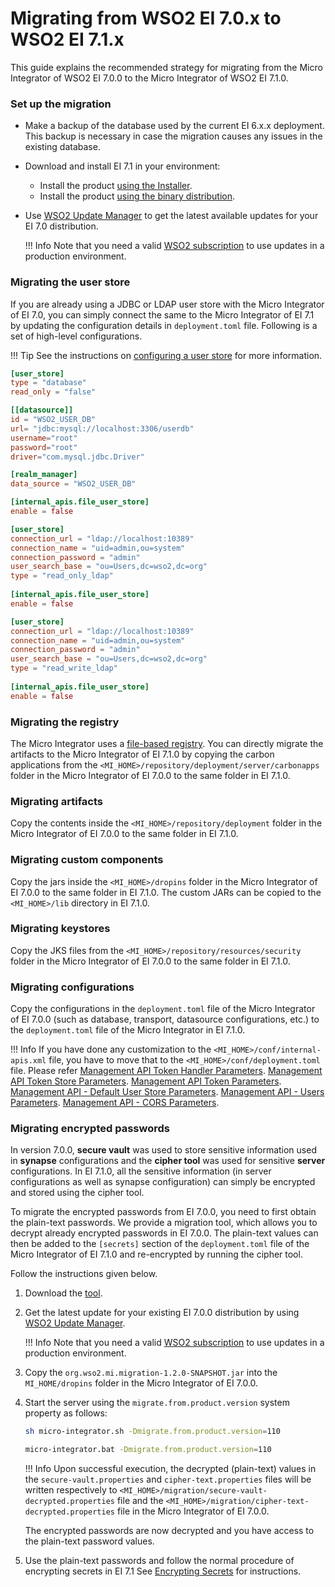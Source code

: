 # Migrating from WSO2 EI 7.0.x to WSO2 EI 7.1.x

This guide explains the recommended strategy for migrating from the Micro Integrator of WSO2 EI 7.0.0 to the Micro Integrator of WSO2 EI 7.1.0.

### Set up the migration

-	Make a backup of the database used by the current EI 6.x.x deployment. This backup is necessary in case the migration causes any issues in the existing database.
-	Download and install EI 7.1 in your environment:

	-	Install the product [using the Installer](../../../setup/installation/install_in_vm_installer).
	-	Install the product [using the binary distribution](../../../setup/installation/install_in_vm_binary).

-	Use [WSO2 Update Manager](https://docs.wso2.com/display/updates/) to get the latest available updates for your EI 7.0 distribution.

	!!! Info
		Note that you need a valid [WSO2 subscription](https://wso2.com/subscription) to use updates in a production environment.

### Migrating the user store

If you are already using a JDBC or LDAP user store with the Micro Integrator of EI 7.0, you can simply connect the same to the Micro Integrator of EI 7.1 by updating the configuration details in `deployment.toml` file. Following is a set of high-level configurations. 

!!! Tip
	See the instructions on [configuring a user store](../../user_stores/setting_up_a_userstore) for more information.

```toml tab='RDBMS User Store'
[user_store]
type = "database"
read_only = "false"

[[datasource]]
id = "WSO2_USER_DB"
url= "jdbc:mysql://localhost:3306/userdb"
username="root"
password="root"
driver="com.mysql.jdbc.Driver"

[realm_manager]
data_source = "WSO2_USER_DB" 

[internal_apis.file_user_store]
enable = false
```

```toml tab='Read-Only LDAP User Store'
[user_store]
connection_url = "ldap://localhost:10389"  
connection_name = "uid=admin,ou=system"
connection_password = "admin"  
user_search_base = "ou=Users,dc=wso2,dc=org"
type = "read_only_ldap"
   
[internal_apis.file_user_store]
enable = false
```

```toml tab='Read-Write LDAP User Store'
[user_store]
connection_url = "ldap://localhost:10389"  
connection_name = "uid=admin,ou=system"
connection_password = "admin"  
user_search_base = "ou=Users,dc=wso2,dc=org"
type = "read_write_ldap"
   
[internal_apis.file_user_store]
enable = false
```

### Migrating the registry
The Micro Integrator uses a [file-based registry](../file_based_registry). You can directly migrate the artifacts to the Micro Integrator of EI 7.1.0 by copying the carbon applications from the `<MI_HOME>/repository/deployment/server/carbonapps` folder in the Micro Integrator of EI 7.0.0 to the same folder in EI 7.1.0. 

### Migrating artifacts
Copy the contents inside the `<MI_HOME>/repository/deployment` folder in the Micro Integrator of EI 7.0.0 to the same folder in EI 7.1.0.

### Migrating custom components
Copy the jars inside the `<MI_HOME>/dropins` folder in the Micro Integrator of EI 7.0.0 to the same folder in EI 7.1.0. The custom JARs can be copied to the `<MI_HOME>/lib` directory in EI 7.1.0.

### Migrating keystores
Copy the JKS files from the `<MI_HOME>/repository/resources/security` folder in the Micro Integrator of EI 7.0.0 to the same folder in EI 7.1.0.

### Migrating configurations
Copy the configurations in the `deployment.toml` file of the Micro Integrator of EI 7.0.0 (such as database, transport, datasource configurations, etc.) to the `deployment.toml` file of the Micro Integrator in EI 7.1.0.

!!! Info
If you have done any customization to the `<MI_HOME>/conf/internal-apis.xml` file, you have to move that to the `<MI_HOME>/conf/deployment.toml` file.
Please refer 
[Management API Token Handler Parameters](../../../references/config-catalog/#management-api-token-handler).
[Management API Token Store Parameters](../../../references/config-catalog/#management-api-token-store).
[Management API Token Parameters](../../../references/config-catalog/#management-api-token).
[Management API - Default User Store Parameters](../../../references/config-catalog/#management-api-default-user-store).
[Management API - Users Parameters](../../../references/config-catalog/#management-api-users).
[Management API - CORS Parameters](../../../references/config-catalog/#management-api-cors).

### Migrating encrypted passwords

In version 7.0.0, **secure vault** was used to store sensitive information used in **synapse** configurations and the **cipher tool** was used for sensitive **server** configurations. In EI 7.1.0, all the sensitive information (in server configurations as well as synapse configuration) can simply be encrypted and stored using the cipher tool.

To migrate the encrypted passwords from EI 7.0.0, you need to first obtain the plain-text passwords. We provide a migration tool, which allows you to decrypt already encrypted passwords in EI 7.0.0.  The plain-text values can then be added to the `[secrets]` section of the `deployment.toml` file of the Micro Integrator of EI 7.1.0 and re-encrypted by running the cipher tool. 

Follow the instructions given below.

1. Download the [tool](https://github.com/wso2-docs/WSO2_EI/tree/master/migration-client).
2. Get the latest update for your existing EI 7.0.0 distribution by using [WSO2 Update Manager](https://docs.wso2.com/display/updates/).

	!!! Info
		Note that you need a valid [WSO2 subscription](https://wso2.com/subscription) to use updates in a production environment.

3. Copy the `org.wso2.mi.migration-1.2.0-SNAPSHOT.jar` into the `MI_HOME/dropins` folder in the Micro Integrator of EI 7.0.0.

4. Start the server using the `migrate.from.product.version` system property as follows:

	```bash tab='On Linux/Unix'
	sh micro-integrator.sh -Dmigrate.from.product.version=110
	```
	
	```bash tab='On Windows'
	micro-integrator.bat -Dmigrate.from.product.version=110
	```

	!!! Info
		Upon successful execution, the decrypted (plain-text) values in the `secure-vault.properties` and `cipher-text.properties` files will be written respectively to `<MI_HOME>/migration/secure-vault-decrypted.properties` file and the `<MI_HOME>/migration/cipher-text-decrypted.properties` file in the Micro Integrator of EI 7.0.0.

	The encrypted passwords are now decrypted and you have access to the plain-text password values.

5.	Use the plain-text passwords and follow the normal procedure of encrypting secrets in EI 7.1 See [Encrypting Secrets](../../security/encrypting_plain_text) for instructions.
